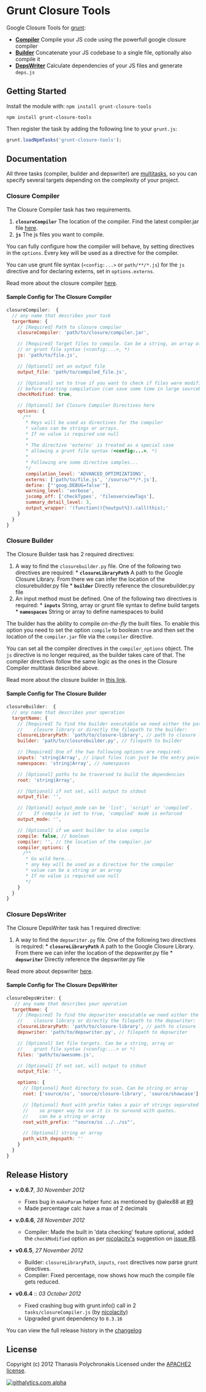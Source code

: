 # Grunt Closure Tools

Google Closure Tools for [grunt](https://github.com/cowboy/grunt):

* **[Compiler](https://developers.google.com/closure/compiler/)** Compile your JS code using the powerfull google closure compiler
* **[Builder](https://developers.google.com/closure/library/docs/closurebuilder)** Concatenate your JS codebase to a single file, optionally also compile it
* **[DepsWriter](https://developers.google.com/closure/library/docs/depswriter)** Calculate dependencies of your JS files and generate `deps.js`

## Getting Started
Install the module with: `npm install grunt-closure-tools`

```shell
npm install grunt-closure-tools
```

Then register the task by adding the following line to your `grunt.js`:

```javascript
grunt.loadNpmTasks('grunt-closure-tools');
```

## Documentation

All three tasks (compiler, builder and depswriter) are [multitasks](https://github.com/cowboy/grunt/blob/master/docs/types_of_tasks.md), so you can specify several targets depending on the complexity of your project.

### Closure Compiler

The Closure Compiler task has two requirements.

  1. **`closureCompiler`** The location of the compiler. Find the latest compiler.jar file [here](http://closure-compiler.googlecode.com/files/compiler-latest.zip).
  2. **`js`** The js files you want to compile.

You can fully configure how the compiler will behave, by setting directives in the `options`. Every key will be used as a directive for the compiler.

You can use grunt file syntax (`<config:...>` or `path/**/*.js`) for the `js` directive and for declaring externs, set in `options.externs`.

Read more about the closure compiler [here](https://developers.google.com/closure/compiler/docs/api-tutorial3).

#### Sample Config for The Closure Compiler
```javascript
closureCompiler:  {
  // any name that describes your task
  targerName: {
    // [Required] Path to closure compiler
    closureCompiler: 'path/to/closure/compiler.jar',

    // [Required] Target files to compile. Can be a string, an array of strings
    // or grunt file syntax (<config:...>, *)
    js: 'path/to/file.js',

    // [Optional] set an output file
    output_file: 'path/to/compiled_file.js',

    // [Optional] set to true if you want to check if files were modified
    // before starting compilation (can save some time in large sourcebases)
    checkModified: true,

    // [Optional] Set Closure Compiler Directives here
    options: {
      /**
       * Keys will be used as directives for the compiler
       * values can be strings or arrays.
       * If no value is required use null
       *
       * The directive 'externs' is treated as a special case
       * allowing a grunt file syntax (<config:...>, *)
       *
       * Following are some directive samples...
       */
       compilation_level: 'ADVANCED_OPTIMIZATIONS',
       externs: ['path/to/file.js', '/source/**/*.js'],
       define: ["'goog.DEBUG=false'"],
       warning_level: 'verbose',
       jscomp_off: ['checkTypes', 'fileoverviewTags'],
       summary_detail_level: 3,
       output_wrapper: '(function(){%output%}).call(this);'
    }
  }
}
```
### Closure Builder

The Closure Builder task has 2 required directives:

  1. A way to find the `closurebuilder.py` file. One of the following two directives are required:
    * **`closureLibraryPath`** A path to the Google Closure Library. From there we can infer the location of the closurebuilder.py file
    * **`builder`** Directly reference the closurebuilder.py file
  2. An input method must be defined. One of the following two directives is required:
    * **`inputs`** String, array or grunt file syntax to define build targets
    * **`namespaces`** String or array to define namespaces to build

The builder has the ability to compile *on-the-fly* the built files. To enable this option you need to set the option `compile` to boolean `true` and then set the location of the `compiler.jar` file via the `compiler` directive.

You can set all the compiler directives in the `compiler_options` object. The `js` directive is no longer required, as the builder takes care of that. The compiler directives follow the same logic as the ones in the Closure Compiler multitask described above.

Read more about the closure builder in [this link](https://developers.google.com/closure/library/docs/closurebuilder).

#### Sample Config for The Closure Builder

```javascript
closureBuilder:  {
  // any name that describes your operation
  targetName: {
    // [Required] To find the builder executable we need either the path to
    //    closure library or directly the filepath to the builder:
    closureLibraryPath: 'path/to/closure-library', // path to closure library
    builder: 'path/to/closurebuilder.py', // filepath to builder

    // [Required] One of the two following options are required:
    inputs: 'string|Array', // input files (can just be the entry point)
    namespaces: 'string|Array', // namespaces

    // [Optional] paths to be traversed to build the dependencies
    root: 'string|Array',

    // [Optional] if not set, will output to stdout
    output_file: '',

    // [Optional] output_mode can be 'list', 'script' or 'compiled'.
    //    If compile is set to true, 'compiled' mode is enforced
    output_mode: '',

    // [Optional] if we want builder to also compile
    compile: false, // boolean
    compiler: '', // the location of the compiler.jar
    compiler_options: {
      /**
       * Go wild here...
       * any key will be used as a directive for the compiler
       * value can be a string or an array
       * If no value is required use null
       */
    }
  }
}
```

### Closure DepsWriter

The Closure DepsWriter task has 1 required directive:

  1. A way to find the `depswriter.py` file. One of the following two directives is required:
    * **`closureLibraryPath`** A path to the Google Closure Library. From there we can infer the location of the depswriter.py file
    * **`depswriter`** Directly reference the depswriter.py file

Read more about depswriter [here](https://developers.google.com/closure/library/docs/depswriter).

#### Sample Config for The Closure DepsWriter

```javascript
closureDepsWriter: {
   // any name that describes your operation
  targetName: {
    // [Required] To find the depswriter executable we need either the path to
    //    closure library or directly the filepath to the depswriter:
    closureLibraryPath: 'path/to/closure-library', // path to closure library
    depswriter: 'path/to/depswriter.py', // filepath to depswriter

    // [Optional] Set file targets. Can be a string, array or
    //    grunt file syntax (<config:...> or *)
    files: 'path/to/awesome.js',

    // [Optional] If not set, will output to stdout
    output_file: '',

    options: {
      // [Optional] Root directory to scan. Can be string or array
      root: ['source/ss', 'source/closure-library', 'source/showcase'],

      // [Optional] Root with prefix takes a pair of strings separated with a space,
      //    so proper way to use it is to suround with quotes.
      //    can be a string or array
      root_with_prefix: '"source/ss ../../ss"',

      // [Optional] string or array
      path_with_depspath: ''
    }
  }
}
```

## Release History

- **v.0.6.7**, *30 November 2012*
  - Fixes bug in `makeParam` helper func as mentioned by @alex88 at [#9](https://github.com/thanpolas/grunt-closure-tools/issues/9)
  - Made percentage calc have a max of 2 decimals

- **v.0.6.6**, *28 November 2012*
  - Compiler: Made the built in 'data checking' feature optional, added the `checkModified` option as per [nicolacity's](https://github.com/nicolacity) suggestion on [issue #8](https://github.com/thanpolas/grunt-closure-tools/issues/8).

- **v0.6.5**, *27 November 2012*
  - Builder: `closureLibraryPath`, `inputs`, `root` directives now parse grunt directives.
  - Compiler: Fixed percentage, now shows how much the compile file gets reduced.

- **v0.6.4** :: *03 October 2012*
  - Fixed crashing bug with grunt.info() call in 2 `tasks/closureCompiler.js` (by [nicolacity](https://github.com/nicolacity))
  - Upgraded grunt dependency to `0.3.16`

You can view the full release history in the [changelog](https://github.com/thanpolas/grunt-closure-tools/blob/master/CHANGELOG.md)

## License
Copyright (c) 2012 Thanasis Polychronakis
Licensed under the [APACHE2 license](http://www.apache.org/licenses/LICENSE-2.0).

[![githalytics.com alpha](https://cruel-carlota.pagodabox.com/5eb066586b681b39b82e56719f75faaa "githalytics.com")](http://githalytics.com/thanpolas/grunt-closure-tools)
